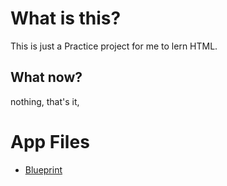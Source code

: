 


# What is this?

This is just a Practice project for me to lern HTML.

## What now?

nothing, that's it,

# App Files
- [Blueprint](/Blueprint/README.md)


